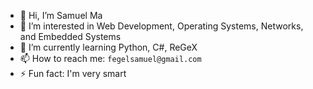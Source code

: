 - 👋 Hi, I’m Samuel Ma
- 👀 I’m interested in Web Development, Operating Systems, Networks, and Embedded Systems
- 🌱 I’m currently learning Python, C#, ReGeX
- 📫 How to reach me: `fegelsamuel@gmail.com`
- ⚡ Fun fact: I'm very smart

